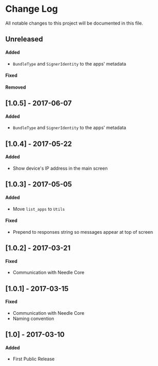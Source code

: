# Change Log

All notable changes to this project will be documented in this file.


## Unreleased
#### Added
- `BundleType` and `SignerIdentity` to the apps' metadata

#### Fixed
#### Removed



## [1.0.5] - 2017-06-07
#### Added
- `BundleType` and `SignerIdentity` to the apps' metadata



## [1.0.4] - 2017-05-22
#### Added
- Show device's IP address in the main screen



## [1.0.3] - 2017-05-05
#### Added
- Move `list_apps` to `Utils`

#### Fixed
- Prepend to responses string so messages appear at top of screen



## [1.0.2] - 2017-03-21
#### Fixed
- Communication with Needle Core



## [1.0.1] - 2017-03-15
#### Fixed
- Communication with Needle Core
- Naming convention



## [1.0] - 2017-03-10
#### Added
- First Public Release